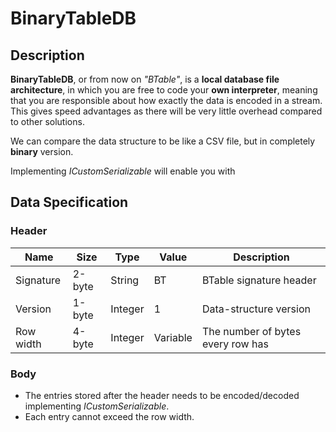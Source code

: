 # BinaryTableDB

## Description
**BinaryTableDB**, or from now on *"BTable"*, is a **local database file architecture**, in which you are free to code your **own interpreter**, meaning that you are responsible about how exactly the data is encoded in a stream. This gives speed advantages as there will be very little overhead compared to other solutions.

We can compare the data structure to be like a CSV file, but in completely **binary** version.

Implementing *ICustomSerializable* will enable you with 

## Data Specification

### Header
| Name | Size | Type | Value | Description |
| ---- | ---- | ---- | ----- | ----------- |
| Signature | 2-byte | String | BT | BTable signature header
| Version   | 1-byte | Integer | 1 | Data-structure version
| Row width | 4-byte | Integer | Variable | The number of bytes every row  has

### Body
- The entries stored after the header needs to be encoded/decoded implementing *ICustomSerializable*.
- Each entry cannot exceed the row width.